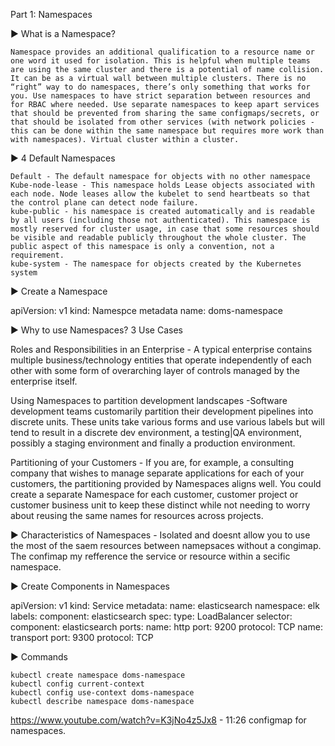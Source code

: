 Part 1: Namespaces

►  What is a Namespace?

    Namespace provides an additional qualification to a resource name or one word it used for isolation. This is helpful when multiple teams are using the same cluster and there is a potential of name collision. It can be as a virtual wall between multiple clusters. There is no “right” way to do namespaces, there’s only something that works for you. Use namespaces to have strict separation between resources and for RBAC where needed. Use separate namespaces to keep apart services that should be prevented from sharing the same configmaps/secrets, or that should be isolated from other services (with network policies - this can be done within the same namespace but requires more work than with namespaces). Virtual cluster within a cluster.

►  4 Default Namespaces

    Default - The default namespace for objects with no other namespace
    Kube-node-lease - This namespace holds Lease objects associated with each node. Node leases allow the kubelet to send heartbeats so that the control plane can detect node failure.
    kube-public - his namespace is created automatically and is readable by all users (including those not authenticated). This namespace is mostly reserved for cluster usage, in case that some resources should be visible and readable publicly throughout the whole cluster. The public aspect of this namespace is only a convention, not a requirement.
    kube-system - The namespace for objects created by the Kubernetes system

►  Create a Namespace

apiVersion: v1
kind: Namespce
metadata
    name: doms-namespace

►  Why to use Namespaces? 3 Use Cases

Roles and Responsibilities in an Enterprise - A typical enterprise contains multiple business/technology entities that operate independently of each other with some form of overarching layer of controls managed by the enterprise itself.

Using Namespaces to partition development landscapes -Software development teams customarily partition their development pipelines into discrete units. These units take various forms and use various labels but will tend to result in a discrete dev environment, a testing|QA environment, possibly a staging environment and finally a production environment. 

Partitioning of your Customers - If you are, for example, a consulting company that wishes to manage separate applications for each of your customers, the partitioning provided by Namespaces aligns well. You could create a separate Namespace for each customer, customer project or customer business unit to keep these distinct while not needing to worry about reusing the same names for resources across projects.



►  Characteristics of Namespaces - Isolated and doesnt allow you to use the most of the saem resources between namepsaces without a congimap. The confimap my refference the service or resource within a secific namespace.

►  Create Components in Namespaces

apiVersion: v1
kind: Service
metadata:
   name: elasticsearch
   namespace: elk
   labels:
      component: elasticsearch
spec:
   type: LoadBalancer
   selector:
      component: elasticsearch
   ports:
      name: http
      port: 9200
      protocol: TCP
      name: transport
      port: 9300
      protocol: TCP

►  Commands

    kubectl create namespace doms-namespace
    kubectl config current-context
    kubectl config use-context doms-namespace 
    kubectl describe namespace doms-namespace

https://www.youtube.com/watch?v=K3jNo4z5Jx8 - 11:26 configmap for namespaces.
